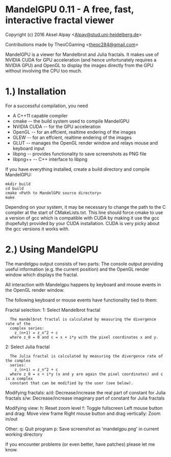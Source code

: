 # MandelGPU 0.11 - A free, fast, interactive fractal viewer
Copyright (c) 2016 Aksel Alpay \<Alpay@stud.uni-heidelberg.de\>

Contributions made by TheoCGaming \<theoc284@gmail.com\>

MandelGPU is a viewer for Mandelbrot and Julia fractals. It makes use of NVIDIA
CUDA for GPU acceleration (and hence unfortunately requires a NVIDIA GPU) and
OpenGL to display the images directly from the GPU without involving the CPU
too much.

# 1.) Installation

For a successful compilation, you need
- A C++11 capable compiler
- cmake       -- the build system used to compile MandelGPU
- NVIDIA CUDA -- for the GPU acceleration
- OpenGL      -- for an effcient, realtime endering of the images
- GLEW        -- for an effcient, realtime endering of the images
- GLUT        -- manages the OpenGL render window and relays mouse and keyboard input
- libpng      -- provides functionality to save screenshots as PNG file
- libpng++    -- C++ interface to libpng

If you have everything installed, create a build directory and compile MandelGPU:
```
mkdir build
cd build
cmake <Path to MandelGPU source directory>
make
```
Depending on your system, it may be necessary to change the path to the C compiler
at the start of CMakeLists.txt. This line should force cmake to use a version of gcc which
is compatible with CUDA by making it use the gcc (hopefully) provided by
your CUDA installation. CUDA is very picky about the gcc versions it works with.

# 2.) Using MandelGPU

The mandelgpu output consists of two parts: The console output providing useful
information (e.g. the current position) and the OpenGL render window which
displays the fractal.

All interaction with Mandelgpu happens by keyboard and mouse events in the OpenGL
render window.

The following keyboard or mouse events have functionality tied to them:

Fractal selection:
  1: Select Mandelbrot fractal
  ```
    The mandelbrot fractal is calculated by measuring the divergence rate of the
    complex series:
      z_(n+1) = z_n^2 + c
    where z_0 = 0 and c = x + i*y with the pixel coordinates x and y.
```
  2: Select Julia fractal
  ```
    The Julia fractal is calculated by measuring the divergence rate of the complex
    series:
      z_(n+1) = z_n^2 + c
    where z_0 = x + i*y (x and y are again the pixel coordinates) and c is a complex
    constant that can be modified by the user (see below).
```
Modifying fractals:
  a/d: Decrease/increase the real part of
       constant for Julia fractals
  s/w: Decrease/increase imaginary part
       of constant for Julia fractals

Modifying view:
  h: Reset zoom level
  f: Toggle fullscreen
  Left mouse button and drag: Move view frame
  Right mouse button and drag vertically: Zoom in/out

Other:
  q: Quit program
  p: Save screenshot as 'mandelgpu.png'
     in current working directory


If you encounter problems (or even better, have patches) please let me know.
